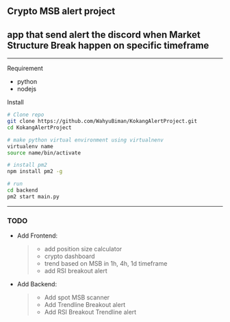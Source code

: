 ## Crypto MSB alert project

## app that send alert the discord when Market Structure Break happen on specific timeframe

---

Requirement

- python
- nodejs

Install

```bash
# Clone repo
git clone https://github.com/WahyuBiman/KokangAlertProject.git
cd KokangAlertProject

# make python virtual environment using virtualnenv
virtualenv name
source name/bin/activate

# install pm2
npm install pm2 -g

# run
cd backend
pm2 start main.py

```

---

### TODO

- Add Frontend:
  > - add position size calculator
  > - crypto dashboard
  > - trend based on MSB in 1h, 4h, 1d timeframe
  > - add RSI breakout alert
- Add Backend:
  > - Add spot MSB scanner
  > - Add Trendline Breakout alert
  > - Add RSI Breakout Trendline alert
